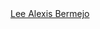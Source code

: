 <script type="text/javascript" src="https://platform.linkedin.com/badges/js/profile.js" async defer></script>

<div class="LI-profile-badge"  data-version="v1" data-size="medium" data-locale="en_US" data-type="horizontal" data-theme="light" data-vanity="labermejo"><a class="LI-simple-link" href='https://ph.linkedin.com/in/labermejo?trk=profile-badge'>Lee Alexis Bermejo</a></div>